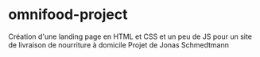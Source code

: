 # omnifood-project
Création d'une landing page en HTML et CSS et un peu de JS pour un site de livraison de nourriture à domicile
Projet de Jonas Schmedtmann